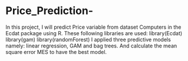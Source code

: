 # Price_Prediction-
In this project, I will predict Price variable from dataset Computers in the Ecdat package using R. 
These following libraries are used: 
library(Ecdat)
library(gam)
library(randomForest)
I applied three predictive models namely: linear regression, GAM and bag trees. And calculate the mean square error MES to have the best model.
